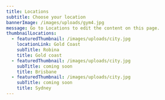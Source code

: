 ```yaml
---
title: Locations
subtitle: Choose your location
bannerImage: /images/uploads/gym4.jpg
message: Go to Locations to edit the content on this page.
thumbnailLocations:
  - featuredThumbnail: /images/uploads/city.jpg
    locationLink: Gold Coast
    subTitle: Robina
    title: Gold coast
  - featuredThumbnail: /images/uploads/city.jpg
    subTitle: coming soon
    title: Brisbane
  - featuredThumbnail: /images/uploads/city.jpg
    subTitle: coming soon
    title: Sydney
---
```


